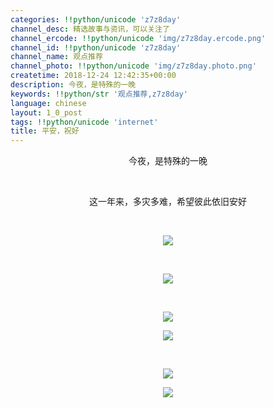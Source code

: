 ```yaml
---
categories: !!python/unicode 'z7z8day'
channel_desc: 精选故事与资讯，可以关注了
channel_ercode: !!python/unicode 'img/z7z8day.ercode.png'
channel_id: !!python/unicode 'z7z8day'
channel_name: 观点推荐
channel_photo: !!python/unicode 'img/z7z8day.photo.png'
createtime: 2018-12-24 12:42:35+00:00
description: 今夜，是特殊的一晚
keywords: !!python/str '观点推荐,z7z8day'
language: chinese
layout: 1_0_post
tags: !!python/unicode 'internet'
title: 平安，祝好
---
```

<div class="rich_media_content" id="js_content">
<p style="text-align: center;">
<qqmusic albumid="" albumurl="http://singerimg.kugou.com/uploadpic/softhead/480/20170109/20170109151950984.jpg" audiourl="http://fs.open.kugou.com/13c23051f9ec2721c0712d52b0367660/5c20cfe1/G013/M02/07/09/TQ0DAFUJEg-AC9koAC_h0oBo4A0393.mp3" class="res_iframe qqmusic_iframe js_editor_qqmusic place_music_area" frameborder="0" jumpurlkey="1v52e4" mid="" music_name="铃儿响叮当  (英文)" musicid="87014" musictype="2" otherid="1v5299" play_length="196" scrolling="no" singer="黑鸭子 - 圣诞经典(伴你二十年特辑)" src="/cgi-bin/readtemplate?t=tmpl/qqmusic_tmpl&amp;singer=%E9%BB%91%E9%B8%AD%E5%AD%90%20-%20%E5%9C%A3%E8%AF%9E%E7%BB%8F%E5%85%B8(%E4%BC%B4%E4%BD%A0%E4%BA%8C%E5%8D%81%E5%B9%B4%E7%89%B9%E8%BE%91)&amp;music_name=%E9%93%83%E5%84%BF%E5%93%8D%E5%8F%AE%E5%BD%93%20%20(%E8%8B%B1%E6%96%87)&amp;albumurl=http%3A%2F%2Fsingerimg.kugou.com%2Fuploadpic%2Fsofthead%2F480%2F20170109%2F20170109151950984.jpg&amp;musictype=2">
</qqmusic>
</p>
<p style="text-align: center;">
         今夜，是特殊的一晚
        </p>
<p style="text-align: center;">
<br/>
</p>
<p style="text-align: center;">
         这一年来，多灾多难，希望彼此依旧安好
        </p>
<p>
<br/>
</p>
<p style="text-align: center;">
<img class="" data-copyright="0" data-ratio="0.665625" data-s="300,640" data-src="" data-type="jpeg" data-w="640" src="{{ '/img/NxcXQjmQe5ChtbJY88n04tCBkDeQiau2ZAqJ26JDd7T6qpnunoWezuUEhPrUEWVwFR4luMvxSKv44zK1tm4SvzA.jpeg' | prepend: site.img | replace: '//','/' }}" style=""/>
</p>
<p>
<br/>
</p>
<p style="text-align: center;">
<img class="" data-copyright="0" data-ratio="0.4546875" data-s="300,640" data-src="" data-type="jpeg" data-w="640" src="{{ '/img/NxcXQjmQe5ChtbJY88n04tCBkDeQiau2ZrKhgicK1xfcJU73YQAC0U4FXfYTsCCEcUOm9qnCj0IjnJWF3gtREXkg.jpeg' | prepend: site.img | replace: '//','/' }}" style=""/>
</p>
<p>
<br/>
</p>
<p style="text-align: center;">
<img class="" data-copyright="0" data-ratio="0.665625" data-s="300,640" data-src="" data-type="jpeg" data-w="640" src="{{ '/img/NxcXQjmQe5ChtbJY88n04tCBkDeQiau2ZmoHrIugqudicly9coldhibZAUCntFsM7pQg6leaSwibGxwUSwljNjxSiag.jpeg' | prepend: site.img | replace: '//','/' }}" style=""/>
</p>
<p style="text-align: center;">
<img class="" data-copyright="0" data-ratio="0.665625" data-s="300,640" data-src="" data-type="jpeg" data-w="640" src="{{ '/img/NxcXQjmQe5ChtbJY88n04tCBkDeQiau2ZtgbdcP2V1F18M1OpeJljRmCicUUsKZczdFicK35bNnhofqjuKFHE7n3w.jpeg' | prepend: site.img | replace: '//','/' }}" style=""/>
</p>
<p style="text-align: center;">
<br/>
</p>
<p style="text-align: center;">
<img class="" data-copyright="0" data-ratio="0.665625" data-s="300,640" data-src="" data-type="jpeg" data-w="640" src="{{ '/img/NxcXQjmQe5ChtbJY88n04tCBkDeQiau2Zyx3Jibz2mlve3gYqhHm2WUicAqz7NRicUmlcCE8Of5Vh7LcndONHib29SQ.jpeg' | prepend: site.img | replace: '//','/' }}" style=""/>
</p>
<p style="text-align: center;">
<img class="" data-copyright="0" data-ratio="0.7046875" data-s="300,640" data-src="" data-type="jpeg" data-w="640" src="{{ '/img/NxcXQjmQe5ChtbJY88n04tCBkDeQiau2ZTfqKDWfrM1sbemRcGKaiba5rEE2TNiaFTdzzibV1hoH5hwE31rvhOIibKw.jpeg' | prepend: site.img | replace: '//','/' }}" style=""/>
</p>
<p>
<br/>
</p>
</div>